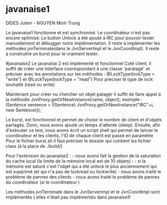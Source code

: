 # javanaise1
DIDES Julien - NGUYEN Minh Trung

Le javanaise1 fonctionne et est synchronisé.
Le coordinateur n'est pas encore optimisé.
Le button Unlock a été ajouté à IRC pour pouvoir tester manuellement et débugger notre implémentation.
Il reste à implémenter les méthodes jvnTerminate(dans le JvnServerImpl et le JvnCoordImpl).
Il reste à construitre un burst pour le vraiment tester.


#javanaise2
Le javanaise 2 est implémenté et fonctionnel
Coté client, il suffit de créer une interface coorespondant à une classe 'paratagé' et préciser avec les annotations sur les méthodes : @LockType(lockType = "write") et @LockType(lockType = "read")
Pour préciser le type de lock souhaité (read ou write)

Maintenant pour créer ou chercher un objet patager il suffit de faire appel à la méthodle JvnProxy.getOrNewInstance(name, object);
exemple : ISentence sentence = (ISentence) JvnProxy.getOrNewInstance("IRC"+i, new Sentence());


Le burst, est fonctionnel et permet de choisir le nombre de client et d'objets partagés. Donc, nous avons ajouté un temps d'attente (sleep) .Ensuite, afin d'exécuter ce test, nous avons écrit un script shell qui permet de lancer le coordinateur et les clients, l'ID de chaque client est passé en paramètre 
Pour le fichier burst.sh il faut préciser le dossier qui contient les fichier class (à la place de ./build/)


Pour l'extension du javanaise2 : 
	- nous avons fait la gestion de la saturation du cache local (la limite de la mémoire local est de 10 objets) : 
		- si la mémoire est saturé c'est l'objet qui a été unlock le plus anciennement qui est supprimé (et qui n'a pas de lockread ou lockwrite)
	- nous avons traité le problème de pannes des clients
	- nous avons traité le problème de pannes du coordinateur (si le coordinateur )

Les méthodes jvnTerminate dans le JvnServerImpl et le JvnCoordImpl sont implémentés ( elles n'était pas implémentés dans javanaise1)



